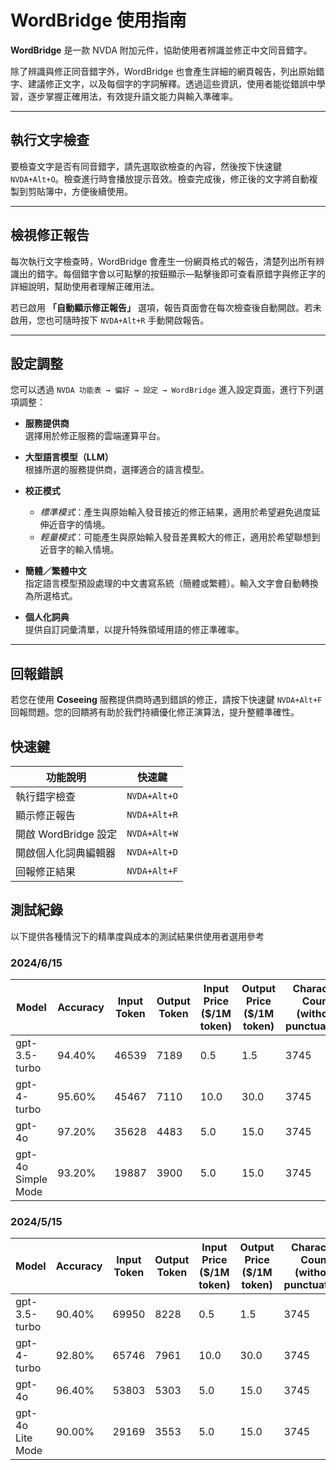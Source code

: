 # WordBridge 使用指南

**WordBridge** 是一款 NVDA 附加元件，協助使用者辨識並修正中文同音錯字。

除了辨識與修正同音錯字外，WordBridge 也會產生詳細的網頁報告，列出原始錯字、建議修正文字，以及每個字的字詞解釋。透過這些資訊，使用者能從錯誤中學習，逐步掌握正確用法，有效提升語文能力與輸入準確率。

---

## 執行文字檢查

要檢查文字是否有同音錯字，請先選取欲檢查的內容，然後按下快速鍵 `NVDA+Alt+O`。檢查進行時會播放提示音效。檢查完成後，修正後的文字將自動複製到剪貼簿中，方便後續使用。

---

## 檢視修正報告

每次執行文字檢查時，WordBridge 會產生一份網頁格式的報告，清楚列出所有辨識出的錯字。每個錯字會以可點擊的按鈕顯示—點擊後即可查看原錯字與修正字的詳細說明，幫助使用者理解正確用法。

若已啟用 **「自動顯示修正報告」** 選項，報告頁面會在每次檢查後自動開啟。若未啟用，您也可隨時按下 `NVDA+Alt+R` 手動開啟報告。

---

## 設定調整

您可以透過 `NVDA 功能表 → 偏好 → 設定 → WordBridge` 進入設定頁面，進行下列選項調整：

- **服務提供商**  
  選擇用於修正服務的雲端運算平台。

- **大型語言模型（LLM）**  
  根據所選的服務提供商，選擇適合的語言模型。

- **校正模式**  
  - *標準模式*：產生與原始輸入發音接近的修正結果，適用於希望避免過度延伸近音字的情境。  
  - *輕量模式*：可能產生與原始輸入發音差異較大的修正，適用於希望聯想到近音字的輸入情境。

- **簡體／繁體中文**  
  指定語言模型預設處理的中文書寫系統（簡體或繁體）。輸入文字會自動轉換為所選格式。

- **個人化詞典**  
  提供自訂詞彙清單，以提升特殊領域用語的修正準確率。

---

## 回報錯誤

若您在使用 **Coseeing** 服務提供商時遇到錯誤的修正，請按下快速鍵 `NVDA+Alt+F` 回報問題。您的回饋將有助於我們持續優化修正演算法，提升整體準確性。

## 快速鍵

| 功能說明                    | 快速鍵            |
|-----------------------------|-------------------|
| 執行錯字檢查                | `NVDA+Alt+O`      |
| 顯示修正報告                | `NVDA+Alt+R`      |
| 開啟 WordBridge 設定    | `NVDA+Alt+W`      |
| 開啟個人化詞典編輯器          | `NVDA+Alt+D`      |
| 回報修正結果                | `NVDA+Alt+F`      |

## 測試紀錄

以下提供各種情況下的精準度與成本的測試結果供使用者選用參考

### 2024/6/15

| Model | Accuracy | Input Token | Output Token | Input Price ($/1M token) | Output Price ($/1M token) | Character Count (without punctuation) | Price ($) / 1k Character |
| --- | --- | --- | --- | --- | --- | --- | --- |
| gpt-3.5-turbo | 94.40% | 46539 | 7189 | 0.5 | 1.5 | 3745 | 0.0091 |
| gpt-4-turbo | 95.60% | 45467 | 7110 | 10.0 | 30.0 | 3745 | 0.1784 |
| gpt-4o | 97.20% | 35628 | 4483 | 5.0 | 15.0 | 3745 | 0.0655 |
| gpt-4o Simple Mode | 93.20% | 19887 | 3900 | 5.0 | 15.0 | 3745 | 0.0422 |

### 2024/5/15

| Model | Accuracy | Input Token | Output Token | Input Price ($/1M token) | Output Price ($/1M token) | Character Count (without punctuation) | Price ($) / 1k Character |
| --- | --- | --- | --- | --- | --- | --- | --- |
| gpt-3.5-turbo | 90.40% | 69950 | 8228 | 0.5 | 1.5 | 3745 | 0.0126 |
| gpt-4-turbo | 92.80% | 65746 | 7961 | 10.0 | 30.0 | 3745 | 0.2393 |
| gpt-4o | 96.40% | 53803 | 5303 | 5.0 | 15.0 | 3745 | 0.0931 |
| gpt-4o Lite Mode | 90.00% | 29169 | 3553 | 5.0 | 15.0 | 3745 | 0.0532 |
